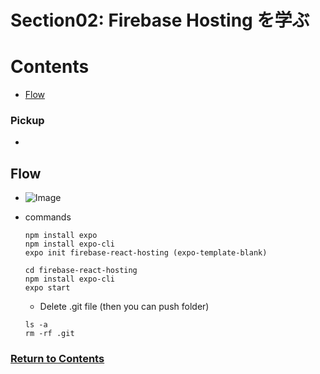 # Section02: Firebase Hosting を学ぶ

<a id = "contents">

# Contents
* [Flow](#flow)

### Pickup
* 


<a id = "flow">

## Flow
* ![Image](../src/images/Section02/init001.png)

* commands
  ```
  npm install expo
  npm install expo-cli
  expo init firebase-react-hosting (expo-template-blank)
  ```
  ```
  cd firebase-react-hosting
  npm install expo-cli
  expo start
  ```
  * Delete .git file (then you can push folder)
  ```
  ls -a
  rm -rf .git
  ```

### [Return to Contents](#contents)
